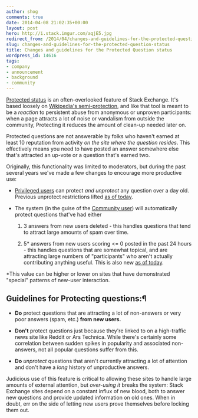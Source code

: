 ```yaml
---
author: shog
comments: true
date: 2014-04-08 21:02:35+00:00
layout: post
hero: http://i.stack.imgur.com/aqjE5.jpg
redirect_from: /2014/04/changes-and-guidelines-for-the-protected-question-status
slug: changes-and-guidelines-for-the-protected-question-status
title: Changes and guidelines for the Protected Question status
wordpress_id: 14616
tags:
- company
- announcement
- background
- community
---
```


[Protected status](http://blog.stackoverflow.com/2010/06/new-protected-question-status/) is an often-overlooked feature of Stack Exchange. It's based loosely on [Wikipedia's semi-protection](http://en.wikipedia.org/wiki/Wikipedia:Rough_guide_to_semi-protection), and like that tool is meant to be a _reaction_ to persistent abuse from anonymous or unproven participants: when a page attracts a lot of noise or vandalism from outside the community, Protecting it reduces the amount of clean-up needed later on. 





Protected questions are not answerable by folks who haven't earned at least 10 reputation from activity _on the site where the question resides_. This effectively means you need to have posted an answer somewhere else that's attracted an up-vote or a question that's earned two.





Originally, this functionality was limited to moderators, but during the past several years we've made a few changes to encourage more productive use:







  * [Privileged users](http://stackoverflow.com/help/privileges/protect-questions) can protect _and unprotect_ any question over a day old. Previous unprotect restrictions lifted [as of today](http://meta.stackoverflow.com/questions/226619/auto-protect-questions-that-get-more-than-n-answers-from-new-users-in-a-24-hour/228805#228805).



  * The system (in the guise of the [Community user](http://stackoverflow.com/users/-1/community)) will automatically protect questions that've had either




    1. 3 answers from new users deleted - this handles questions that tend to attract large amounts of spam over time.


    2. 5* answers from new users scoring <= 0 posted in the past 24 hours - this handles questions that are somewhat topical, and are attracting large numbers of "participants" who aren't actually contributing anything useful. This is also new [as of today](http://meta.stackoverflow.com/questions/226619/auto-protect-questions-that-get-more-than-n-answers-from-new-users-in-a-24-hour/228805#228805).



*This value can be higher or lower on sites that have demonstrated "special" patterns of new-user interaction.



## Guidelines for Protecting questions:¶







  * **Do** protect questions that are attracting a lot of non-answers or very poor answers (spam, etc.) **from new users.**



  * **Don't** protect questions just because they're linked to on a high-traffic news site like Reddit or Ars Technica. While there's certainly some correlation between sudden spikes in popularity and associated non-answers, not all popular questions suffer from this.



  * **Do** _unprotect_ questions that aren't currently attracting a lot of attention and don't have a _long_ history of unproductive answers.






Judicious use of this feature is critical to allowing these sites to handle large amounts of external attention, but _over-using it_ breaks the system: Stack Exchange sites depend on a constant influx of new blood, both to answer new questions and provide updated information on old ones. When in doubt, err on the side of letting new users prove themselves before locking them out.

